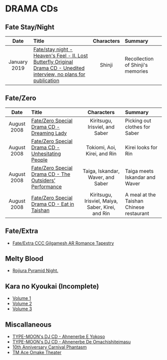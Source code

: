 # DRAMA CDs

## Fate Stay/Night

| Date | Title | Characters | Summary |
|:--------:|:--------|:--------:|:--------|
| January 2019 | [Fate/stay night - Heaven's Feel - II. Lost Butterfly Original Drama CD - Unedited interview, no plans for publication](Drama-CDs/FSN/lost-butterfly.md) | Shinji | Recollection of Shinji's memories |

## Fate/Zero

| Date | Title | Characters | Summary |
|:--------:|:--------|:--------:|:--------|
| August 2008 | [Fate/Zero Special Drama CD - Dreaming Lady](Drama-CDs/Zero/dreaminglady.md) | Kiritsugu, Irisviel, and Saber | Picking out clothes for Saber |
| August 2008 | [Fate/Zero Special Drama CD - Unhesitating People](Drama-CDs/Zero/unhesitating-people.md) | Tokiomi, Aoi, Kirei, and Rin | Kirei looks for Rin |
| August 2008 | [Fate/Zero Special Drama CD - The Outsiders’ Performance](Drama-CDs/Zero/outsiders-performance.md) | Taiga, Iskandar, Waver, and Saber | Taiga meets Iskandar and Waver |
| August 2008 | [Fate/Zero Special Drama CD - Eat in Taishan](Drama-CDs/Zero/eatintaishan.md) | Kiritsugu, Irisviel, Maiya, Saber, Kirei, and Rin | A meal at the Taishan Chinese restaurant |

## Fate/Extra

* [Fate/Extra CCC Gilgamesh AR Romance Tapestry](Drama-CDs/Extra/romance-tapestry.md)

## Melty Blood

* [Rojiura Pyramid Night.](https://heavens-feel.com/rojiurapyramidnight.html)

## Kara no Kyoukai (Incomplete)

* [Volume 1](https://www.heavens-feel.com/DJCD_karanokyoukai_the_garden_of_listeners_vo1_track1.html)
* [Volume 2](https://www.heavens-feel.com/DJCD_karanokyoukai_the_garden_of_listeners_vo1_track2.html)
* [Volume 3](https://www.heavens-feel.com/DJCD_karanokyoukai_the_garden_of_listeners_vo1_track3.html)

## Miscallaneous

* [TYPE-MOON's DJ CD - Ahnenerbe E Yokoso](https://www.heavens-feel.com/typemon-djcd-ahnenerbeeyokoso1.html)
* [TYPE-MOON's DJ CD - Ahnenerbe De Omachishiteimasu](https://www.heavens-feel.com/typemoon-djcd-waiting-translation.html)
* [10th Anniversary Carnival Phantasm](https://www.heavens-feel.com/type-moon-10th-anniversary-carnival-phantasm.html)
* [TM Ace Omake Theater](Drama-CDs/Misc/tmace-omake-theater.md)
